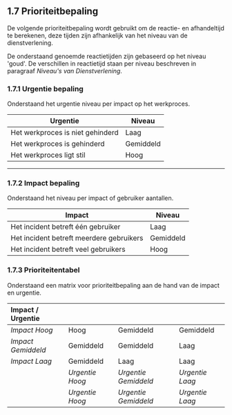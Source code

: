 ## 1.7 Prioriteitbepaling

De volgende prioriteitbepaling wordt gebruikt om de reactie- en afhandeltijd te berekenen, deze tijden zijn afhankelijk van het niveau van de dienstverlening.

De onderstaand genoemde reactietijden zijn gebaseerd op het niveau 'goud'. De verschillen in reactietijd staan per niveau beschreven in paragraaf _Niveau's van Dienstverlening_.

### 1.7.1 Urgentie bepaling

Onderstaand het urgentie niveau per impact op het werkproces.

| Urgentie                         | Niveau     |
| -------------------------------- | ---------- |
| Het werkproces is niet gehinderd | Laag       |
| Het werkproces is gehinderd      | Gemiddeld  |
| Het werkproces ligt stil         | Hoog       |

---

### 1.7.2 Impact bepaling

Onderstaand het niveau per impact of gebruiker aantallen.

| Impact                                   | Niveau     |
| ---------------------------------------  | ---------- |
| Het incident betreft één gebruiker       | Laag       |
| Het incident betreft meerdere gebruikers | Gemiddeld  |
| Het incident betreft veel gebruikers     | Hoog       |

### 1.7.3 Prioriteitentabel

Onderstaand een matrix voor prioriteitbepaling aan de hand van de impact en urgentie.

| Impact / Urgentie      |                     |                          |                     |
| :--------------------- | ------------------- | ------------------------ | ------------------- |
| _Impact Hoog_          | Hoog                | Gemiddeld                | Gemiddeld           |
| _Impact Gemiddeld_     | Gemiddeld           | Gemiddeld                | Laag                |
| _Impact Laag_          | Gemiddeld           | Laag                     | Laag                |
|                        | _Urgentie Hoog_     | _Urgentie Gemiddeld_     | _Urgentie Laag_     |
|                        | _Urgentie Hoog_     | _Urgentie Gemiddeld_     | _Urgentie Laag_     |
